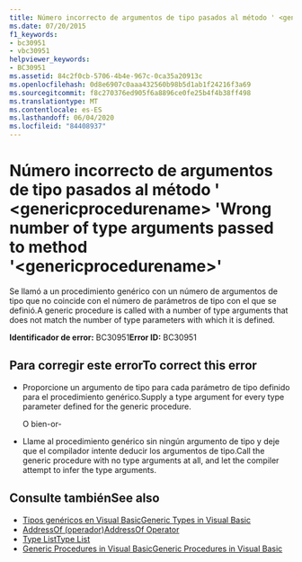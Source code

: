 ```yaml
---
title: Número incorrecto de argumentos de tipo pasados al método ' <genericprocedurename> '
ms.date: 07/20/2015
f1_keywords:
- bc30951
- vbc30951
helpviewer_keywords:
- BC30951
ms.assetid: 84c2f0cb-5706-4b4e-967c-0ca35a20913c
ms.openlocfilehash: 0d8e6907c0aaa432560b98b5d1ab1f24216f3a69
ms.sourcegitcommit: f8c270376ed905f6a8896ce0fe25b4f4b38ff498
ms.translationtype: MT
ms.contentlocale: es-ES
ms.lasthandoff: 06/04/2020
ms.locfileid: "84408937"
---
```

# <a name="wrong-number-of-type-arguments-passed-to-method-genericprocedurename"></a><span data-ttu-id="800a3-102">Número incorrecto de argumentos de tipo pasados al método ' \<genericprocedurename> '</span><span class="sxs-lookup"><span data-stu-id="800a3-102">Wrong number of type arguments passed to method '\<genericprocedurename>'</span></span>
<span data-ttu-id="800a3-103">Se llamó a un procedimiento genérico con un número de argumentos de tipo que no coincide con el número de parámetros de tipo con el que se definió.</span><span class="sxs-lookup"><span data-stu-id="800a3-103">A generic procedure is called with a number of type arguments that does not match the number of type parameters with which it is defined.</span></span>  
  
 <span data-ttu-id="800a3-104">**Identificador de error:** BC30951</span><span class="sxs-lookup"><span data-stu-id="800a3-104">**Error ID:** BC30951</span></span>  
  
## <a name="to-correct-this-error"></a><span data-ttu-id="800a3-105">Para corregir este error</span><span class="sxs-lookup"><span data-stu-id="800a3-105">To correct this error</span></span>  
  
- <span data-ttu-id="800a3-106">Proporcione un argumento de tipo para cada parámetro de tipo definido para el procedimiento genérico.</span><span class="sxs-lookup"><span data-stu-id="800a3-106">Supply a type argument for every type parameter defined for the generic procedure.</span></span>  
  
     <span data-ttu-id="800a3-107">O bien</span><span class="sxs-lookup"><span data-stu-id="800a3-107">-or-</span></span>  
  
- <span data-ttu-id="800a3-108">Llame al procedimiento genérico sin ningún argumento de tipo y deje que el compilador intente deducir los argumentos de tipo.</span><span class="sxs-lookup"><span data-stu-id="800a3-108">Call the generic procedure with no type arguments at all, and let the compiler attempt to infer the type arguments.</span></span>  
  
## <a name="see-also"></a><span data-ttu-id="800a3-109">Consulte también</span><span class="sxs-lookup"><span data-stu-id="800a3-109">See also</span></span>

- [<span data-ttu-id="800a3-110">Tipos genéricos en Visual Basic</span><span class="sxs-lookup"><span data-stu-id="800a3-110">Generic Types in Visual Basic</span></span>](../programming-guide/language-features/data-types/generic-types.md)
- [<span data-ttu-id="800a3-111">AddressOf (operador)</span><span class="sxs-lookup"><span data-stu-id="800a3-111">AddressOf Operator</span></span>](../language-reference/operators/addressof-operator.md)
- [<span data-ttu-id="800a3-112">Type List</span><span class="sxs-lookup"><span data-stu-id="800a3-112">Type List</span></span>](../language-reference/statements/type-list.md)
- [<span data-ttu-id="800a3-113">Generic Procedures in Visual Basic</span><span class="sxs-lookup"><span data-stu-id="800a3-113">Generic Procedures in Visual Basic</span></span>](../programming-guide/language-features/data-types/generic-procedures.md)
